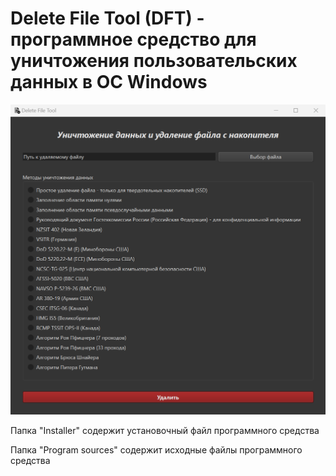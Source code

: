# Delete File Tool (DFT) - программное средство для уничтожения пользовательских данных в ОС Windows
![Image alt](https://github.com/vladmuer/BKP/blob/main/DFT.png)

Папка "Installer" содержит установочный файл программного средства

Папка "Program sources" содержит исходные файлы программного средства
